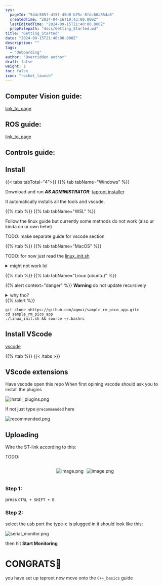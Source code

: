 ```yaml
---
sys:
  pageId: "54dc585f-d15f-45d0-b75c-8fdc66a854a8"
  createdTime: "2024-04-16T19:43:00.000Z"
  lastEditedTime: "2024-09-15T21:40:00.000Z"
  propFilepath: "docs/Getting_Started.md"
title: "Getting_Started"
date: "2024-09-15T21:40:00.000Z"
description: ""
tags:
  - "Onboarding"
author: "Overridden author"
draft: false
weight: 1
toc: false
icon: "rocket_launch"
---
```


## Computer Vision guide:

[link_to_page](86d45bc0-388b-4d26-8848-44f255f73d0e)

## ROS guide:

[link_to_page](3c76c1de-ec8f-46d6-8b0a-294005edc2d5)

## Controls guide:

## Install

{{< tabs tabTotal="4">}}
{{% tab tabName="Windows" %}}

Download and run _**AS ADMINISTRATOR**_: [taproot installer](https://github.com/Thornbots/TeachingFreshies/releases/tag/1.0)

It automatically installs all the tools and vscode.

{{% /tab %}}
{{% tab tabName="WSL" %}}

Follow the linux guide but currently some methods do not work (also ur kinda on ur own hehe)

TODO: make separate guide for vscode section

{{% /tab %}}
{{% tab tabName="MacOS" %}}

TODO: for now just read the [linux_init.sh](https://github.com/agmui/sample_rm_pico_app/blob/main/linux_init.sh)

<details>
<summary>might not work lol</summary>

`brew install libusb pkg-config`

Next install: [vscode](https://code.visualstudio.com/Download)

</details>

{{% /tab %}}
{{% tab tabName="Linux (ubuntu)" %}}

{{% alert context="danger" %}}
**Warning** do not update recursively
<details>
<summary>why tho?</summary>
There are some submodules that may go on for a while (like tinyusb) and I highly
recommend you don't need to get them.
If you want to see what submodules I update just look in `linux_init.sh`
</details>
{{% /alert %}}

```shell
git clone <https://github.com/agmui/sample_rm_pico_app.git>
cd sample_rm_pico_app
./linux_init.sh && source ~/.bashrc
```

## Install VScode

[vscode](https://code.visualstudio.com/Download)

{{% /tab %}}
{{< /tabs >}}

## VScode extensions

Have vscode open this repo
When first opining vscode should ask you to install the plugins

![install_plugins.png](https://prod-files-secure.s3.us-west-2.amazonaws.com/d518164a-d88e-44d1-a4ee-3adb3bd8bce0/89bd30f0-1825-4e77-867b-0a41ce370880/install_plugins.png?X-Amz-Algorithm=AWS4-HMAC-SHA256&X-Amz-Content-Sha256=UNSIGNED-PAYLOAD&X-Amz-Credential=ASIAZI2LB466W2QOJCTW%2F20250415%2Fus-west-2%2Fs3%2Faws4_request&X-Amz-Date=20250415T033020Z&X-Amz-Expires=3600&X-Amz-Security-Token=IQoJb3JpZ2luX2VjEJv%2F%2F%2F%2F%2F%2F%2F%2F%2F%2FwEaCXVzLXdlc3QtMiJHMEUCIB09NXvIb8p1qSooNTkSqICGEbSJeA80jb8FsyzCA1f9AiEA6Yo29qv0hgdBNIZDBmHRBf8LNhltzYrcCPZ8FQmWEFUq%2FwMIJBAAGgw2Mzc0MjMxODM4MDUiDHjjm%2B%2FXa6g72MGdRSrcA%2BcvEQWleQ2EgLRDWSvKJlrxREtbXduKRwEsFsINUujZXos7UcuSxhBm0l4sS%2B2Hmk%2FSK0Jri3TeHUcjCJPbJBPTWyAmvol1kXFh8qGwHDZOc1rAkT%2BZVoOuz2QDXM7sZ%2FK9IrJkx1pjDYsJtse7sew%2FUsJqlHq83tys5oanz2HeZ3dT3ZHWk1uZQXw8PQVgcuFbHQbpxhRqodFKak2vfFZBEsrPiezIAmelHDmyg9vKqAZli85sWw2VligZiRl4lgWO95Lqfpq3J5Un8yFOioJSOfcwr4mk4QfBXoh1CMOVO69i8C7n%2Fng4xunTigUYNGVsxgDBOPeJtnckrcVHKtqTJmNcheJBbsG1H2e%2Ba5n2b8hmpXm%2FEJconlfwimw94u9CQ7n90YSkJF3OMHagsU3Kew55d%2BlsLTrz2lX8S4k3qI7WjzXCNuGT2PPbr6MmI6AAAjKLXsH%2FOBpXtRX4uZe0NM%2B6orY%2BQyKqPLWkaDNKcEZT1vuYIjDajOJ6IdBPOBu74nwvgKEQF3NDUrKHfevLcfCxDgraABDG6vtHGL0Bc7O8F5Y6%2B2yfBAjdeXlJ8fvdkQn4fRcia16bYE3Xu0d9M7XVJiu8BtxKKT2utrtboOHX9fSY64%2FySjfrMIKe978GOqUBu6jl0RDwF%2FJ7buZBaTQ%2FlUGzvR1os7dmzemhpdpEQypPtPSfDeQoQ9HU9qRKshe26Ol5aDw0%2BGaGCAds2Qv4HfpUQ9dMlVr5bGx2RSV1R6fpVi%2B%2FdZZntGVO2bBTOQ%2F6qhiUH%2FF337gIlU7RpU%2Fs3VAE0XXmJoIGvziOwLOx%2BOez4A3kwxY%2BG%2FTW7k4nTLd8190%2B4C1ZotKm%2Ba%2B%2Br%2BAKCcIqxSuy&X-Amz-Signature=fe69c3eb31fc0d5a5d249f80c1af90b30f8b5adc68e9ecf7c444d8f4314caa5a&X-Amz-SignedHeaders=host&x-id=GetObject)

If not just type `@recommended` here  

![recommended.png](https://prod-files-secure.s3.us-west-2.amazonaws.com/d518164a-d88e-44d1-a4ee-3adb3bd8bce0/61e661e9-5d85-4dfc-be0d-8d2097a5e793/recommended.png?X-Amz-Algorithm=AWS4-HMAC-SHA256&X-Amz-Content-Sha256=UNSIGNED-PAYLOAD&X-Amz-Credential=ASIAZI2LB466W2QOJCTW%2F20250415%2Fus-west-2%2Fs3%2Faws4_request&X-Amz-Date=20250415T033020Z&X-Amz-Expires=3600&X-Amz-Security-Token=IQoJb3JpZ2luX2VjEJv%2F%2F%2F%2F%2F%2F%2F%2F%2F%2FwEaCXVzLXdlc3QtMiJHMEUCIB09NXvIb8p1qSooNTkSqICGEbSJeA80jb8FsyzCA1f9AiEA6Yo29qv0hgdBNIZDBmHRBf8LNhltzYrcCPZ8FQmWEFUq%2FwMIJBAAGgw2Mzc0MjMxODM4MDUiDHjjm%2B%2FXa6g72MGdRSrcA%2BcvEQWleQ2EgLRDWSvKJlrxREtbXduKRwEsFsINUujZXos7UcuSxhBm0l4sS%2B2Hmk%2FSK0Jri3TeHUcjCJPbJBPTWyAmvol1kXFh8qGwHDZOc1rAkT%2BZVoOuz2QDXM7sZ%2FK9IrJkx1pjDYsJtse7sew%2FUsJqlHq83tys5oanz2HeZ3dT3ZHWk1uZQXw8PQVgcuFbHQbpxhRqodFKak2vfFZBEsrPiezIAmelHDmyg9vKqAZli85sWw2VligZiRl4lgWO95Lqfpq3J5Un8yFOioJSOfcwr4mk4QfBXoh1CMOVO69i8C7n%2Fng4xunTigUYNGVsxgDBOPeJtnckrcVHKtqTJmNcheJBbsG1H2e%2Ba5n2b8hmpXm%2FEJconlfwimw94u9CQ7n90YSkJF3OMHagsU3Kew55d%2BlsLTrz2lX8S4k3qI7WjzXCNuGT2PPbr6MmI6AAAjKLXsH%2FOBpXtRX4uZe0NM%2B6orY%2BQyKqPLWkaDNKcEZT1vuYIjDajOJ6IdBPOBu74nwvgKEQF3NDUrKHfevLcfCxDgraABDG6vtHGL0Bc7O8F5Y6%2B2yfBAjdeXlJ8fvdkQn4fRcia16bYE3Xu0d9M7XVJiu8BtxKKT2utrtboOHX9fSY64%2FySjfrMIKe978GOqUBu6jl0RDwF%2FJ7buZBaTQ%2FlUGzvR1os7dmzemhpdpEQypPtPSfDeQoQ9HU9qRKshe26Ol5aDw0%2BGaGCAds2Qv4HfpUQ9dMlVr5bGx2RSV1R6fpVi%2B%2FdZZntGVO2bBTOQ%2F6qhiUH%2FF337gIlU7RpU%2Fs3VAE0XXmJoIGvziOwLOx%2BOez4A3kwxY%2BG%2FTW7k4nTLd8190%2B4C1ZotKm%2Ba%2B%2Br%2BAKCcIqxSuy&X-Amz-Signature=056ed5c3516a0d68b521151a7276d9a4df728b5697f67eedf6951308b8173399&X-Amz-SignedHeaders=host&x-id=GetObject)

## Uploading

Wire the ST-link according to this:

TODO:

<div style="display: flex;flex-direction: row; column-gap:10px; max-width: 630px;justify-content: center;">
<div>

![image.png](https://prod-files-secure.s3.us-west-2.amazonaws.com/d518164a-d88e-44d1-a4ee-3adb3bd8bce0/210ecb78-1116-4d7b-b9b7-2292f66fa2c2/image.png?X-Amz-Algorithm=AWS4-HMAC-SHA256&X-Amz-Content-Sha256=UNSIGNED-PAYLOAD&X-Amz-Credential=ASIAZI2LB466VM6WKTOA%2F20250415%2Fus-west-2%2Fs3%2Faws4_request&X-Amz-Date=20250415T033024Z&X-Amz-Expires=3600&X-Amz-Security-Token=IQoJb3JpZ2luX2VjEJv%2F%2F%2F%2F%2F%2F%2F%2F%2F%2FwEaCXVzLXdlc3QtMiJHMEUCIBcxviDChAmd8vZwYGG9xNKcxEz2QHc33GWuhY5CuaHkAiEAu4k6YkmAQ%2BaQn61KgYJ76iVtFoYatEeac23dW%2FLyeBoq%2FwMIJBAAGgw2Mzc0MjMxODM4MDUiDF5HIVD48hqsDT5BTircA2nUcalsMH7YqIn2sHC4EOFMzresp2M%2FhvR9K2CiGSoDOcOTZTRyduA2smG%2Bd%2Bf3XhyIi69nxfkil12fo%2Bb4z7OifL2zHeelmqfFHliBKnKH3qnPuLeG3pRxMSwkXb8Um%2FcSOnC9s1Fe4EljJF7YTrfdbHEGenUSck7rYcv4JLwD3PT5sMJAzI2IfpTRFBH2DwcjrQ6BIAggXZXVskmE7CUga5%2FGOq26JqPOBSrl8ChXIwX%2Fg4ooeSEYma%2B%2By3YYDFSGO18WJIZpGD%2BOnH7qXUn6%2FVqTSKJsdDIt%2BHW6Gi9v7x%2BStDTsCodI9llRNOUKOv%2F0AbMiw6us6InCl%2FL%2BjhqYZPdOTn%2FBj6KktQa%2FoK8PNOouEiuhlyBzBPqrCs6YsoGaD3LKglqEZ3%2BPY2ZoV7hSqWcmQ64q9G5pm9fP6dEmVC%2B0QQBjYiyOLKr1SbHO3VzgCu9la4RMf9VQrzRCfehrO9TPqOzF1J1xk8CrhKN9kHvknl0LXElxq9AP3sfWwqo5sDIE0%2B%2BZOSUk34%2BV%2BCY3sANDlnm%2FcW8JSnAJHFT9f4BNtgvwlcQtfGQxxZrVPRolx8cUuWa2h93YCMzmvTcGqjBsPXGOS5YBuzM6BiGXtu4euXu9I17yoBMOMOie978GOqUBCroinA59NMA05dyHMmsXCHOhMSeI2wX9BK9xIjAYbDUZg60VCm24slM6JahcfmMo5PYcHSXuTjgl7%2BLjOJSl9l0OT8N%2BsySywTC8%2BLnlWOT9g1vfadjuXwn9XRyAGGR1pep4KEA1dnKUwKVU6j85xCnS%2FVgYqNrYotMNVJwz8%2BJJYkyUpZwVz4gW9O%2F%2FDHev1QnRJNddF4tFTebt4hVbd0EN34m1&X-Amz-Signature=1cdce50b3361ee7c2ce7380d0928638541695df669dfd32fc33875d32e86e8fa&X-Amz-SignedHeaders=host&x-id=GetObject)

</div>
<div>

![image.png](https://prod-files-secure.s3.us-west-2.amazonaws.com/d518164a-d88e-44d1-a4ee-3adb3bd8bce0/33a0fd0f-8ca6-4a86-8e09-26e95ded1fff/image.png?X-Amz-Algorithm=AWS4-HMAC-SHA256&X-Amz-Content-Sha256=UNSIGNED-PAYLOAD&X-Amz-Credential=ASIAZI2LB466T7EPSMPH%2F20250415%2Fus-west-2%2Fs3%2Faws4_request&X-Amz-Date=20250415T033024Z&X-Amz-Expires=3600&X-Amz-Security-Token=IQoJb3JpZ2luX2VjEJv%2F%2F%2F%2F%2F%2F%2F%2F%2F%2FwEaCXVzLXdlc3QtMiJHMEUCIHf0gdiKCzmRKdsGdt4XZUc0PDK1p4Igv%2BBT%2FFGuSwZnAiEAtcXkpSsbRNhdB3%2BKchyehbs67WRQ1dOLs085B4h9ds8q%2FwMIJBAAGgw2Mzc0MjMxODM4MDUiDLVvAqchcNDEnUTHSyrcA%2F43bht64Uqsmj6rn9G9pHrih7e9RWvjuZqucecWr24LJv3WZOC%2BFD5n0WQavdnlnZ5NpPME%2BUI4BUxX6WWcxIpeEBq%2Fd5nvWnKnMU7HM7nufqnwiDIqQ%2F%2F5UB5aVk6vswlhyhjXyikQTAZ2qpXcMl7zno5i3wMPw%2Fs7TtM9fNWUzuUQRRDb7Nm74hwHSNGp81tMpoav46xwvmtXI2Rc49rkg8c0noipnISPQnG%2BbO3XSyeQeTv5K%2FWhL%2FJKN2Dhu7dXPvBmk2mVJx%2FLxstc9n8lusWTheFD0NsCOtqmIT5mHtBHfLt3gUDtev6bN%2Fw%2BjwMWB57VZgETJOpE39hojqsbh3Geg%2Bb6eBxIla4ixv5MAx3WMcLq6PQ8odI4c%2BJixgscof1eb8Di4jdbWgx1sf%2BWxqZQl9b9CBRZ9kk6E%2BXu72TwVGKjN4VN9i5MwsW3pClRPavS8bM7VDlVCFKeNd0%2FloZuP269EcIaoiSFEli%2F1KiA7pXq6NfjWVg8g6uw7I2AXp2KUI8JAQNuuAd4GDOyID%2Fyu4AIPUuPBwnbhxKERbnKO0zqI9p4wM4SH4tUf8GSZq%2Fm1p6KPtyN%2FmAL%2FXNBLTv40P%2Bize%2FMzUV%2FrNrUi94qumGCz3uM9%2BhPMISe978GOqUBQSxB5JJwrL9%2Brx0MF%2B09C%2B5%2FwcjgCRwcxyziFJOKj0Z1ObZRo0ABbWgpOJa%2FTKWtHXe1ksE7CKvGsB2TqnwoWDc%2BWq1lorsZ7OPBFgrDhStzx0G36MpXo1J%2F1TqlbdSo5bzS2HAxARcQY0NGHRL5tFbMy6C9QtCnJ4zzVo0Xrj5ce8S51HXiSpoehLCAfgKtniokbIF64ZQJEGkqVAIJQktbJLgr&X-Amz-Signature=e0f685ae0cf9ccdc82ecd99658b0694ea2c2de326abdef348447e65851664c8f&X-Amz-SignedHeaders=host&x-id=GetObject)

</div>
</div>

### Step 1:

press `CTRL + SHIFT + B`

### Step 2:

select the usb port the type-c is plugged in it should look like this:

![serial_monitor.png](https://prod-files-secure.s3.us-west-2.amazonaws.com/d518164a-d88e-44d1-a4ee-3adb3bd8bce0/f03f4774-05d4-4393-b6a0-d5efb6d315ab/serial_monitor.png?X-Amz-Algorithm=AWS4-HMAC-SHA256&X-Amz-Content-Sha256=UNSIGNED-PAYLOAD&X-Amz-Credential=ASIAZI2LB466W2QOJCTW%2F20250415%2Fus-west-2%2Fs3%2Faws4_request&X-Amz-Date=20250415T033020Z&X-Amz-Expires=3600&X-Amz-Security-Token=IQoJb3JpZ2luX2VjEJv%2F%2F%2F%2F%2F%2F%2F%2F%2F%2FwEaCXVzLXdlc3QtMiJHMEUCIB09NXvIb8p1qSooNTkSqICGEbSJeA80jb8FsyzCA1f9AiEA6Yo29qv0hgdBNIZDBmHRBf8LNhltzYrcCPZ8FQmWEFUq%2FwMIJBAAGgw2Mzc0MjMxODM4MDUiDHjjm%2B%2FXa6g72MGdRSrcA%2BcvEQWleQ2EgLRDWSvKJlrxREtbXduKRwEsFsINUujZXos7UcuSxhBm0l4sS%2B2Hmk%2FSK0Jri3TeHUcjCJPbJBPTWyAmvol1kXFh8qGwHDZOc1rAkT%2BZVoOuz2QDXM7sZ%2FK9IrJkx1pjDYsJtse7sew%2FUsJqlHq83tys5oanz2HeZ3dT3ZHWk1uZQXw8PQVgcuFbHQbpxhRqodFKak2vfFZBEsrPiezIAmelHDmyg9vKqAZli85sWw2VligZiRl4lgWO95Lqfpq3J5Un8yFOioJSOfcwr4mk4QfBXoh1CMOVO69i8C7n%2Fng4xunTigUYNGVsxgDBOPeJtnckrcVHKtqTJmNcheJBbsG1H2e%2Ba5n2b8hmpXm%2FEJconlfwimw94u9CQ7n90YSkJF3OMHagsU3Kew55d%2BlsLTrz2lX8S4k3qI7WjzXCNuGT2PPbr6MmI6AAAjKLXsH%2FOBpXtRX4uZe0NM%2B6orY%2BQyKqPLWkaDNKcEZT1vuYIjDajOJ6IdBPOBu74nwvgKEQF3NDUrKHfevLcfCxDgraABDG6vtHGL0Bc7O8F5Y6%2B2yfBAjdeXlJ8fvdkQn4fRcia16bYE3Xu0d9M7XVJiu8BtxKKT2utrtboOHX9fSY64%2FySjfrMIKe978GOqUBu6jl0RDwF%2FJ7buZBaTQ%2FlUGzvR1os7dmzemhpdpEQypPtPSfDeQoQ9HU9qRKshe26Ol5aDw0%2BGaGCAds2Qv4HfpUQ9dMlVr5bGx2RSV1R6fpVi%2B%2FdZZntGVO2bBTOQ%2F6qhiUH%2FF337gIlU7RpU%2Fs3VAE0XXmJoIGvziOwLOx%2BOez4A3kwxY%2BG%2FTW7k4nTLd8190%2B4C1ZotKm%2Ba%2B%2Br%2BAKCcIqxSuy&X-Amz-Signature=e3941074e18e5b4a0de9414f91c151d734059785df3eaff2b90abaa35ba011a6&X-Amz-SignedHeaders=host&x-id=GetObject)

then hit **Start Monitoring**

# CONGRATS🎉

you have set up taproot now move onto the `C++_basics` guide
